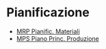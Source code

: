 # Pianificazione
- [MRP Pianific. Materiali](Documentazione%20SmeUP/FAQ/000050/M5/_sidebar.md)
- [MPS Piano Princ. Produzione](Documentazione%20SmeUP/FAQ/000050/MP/_sidebar.md)
